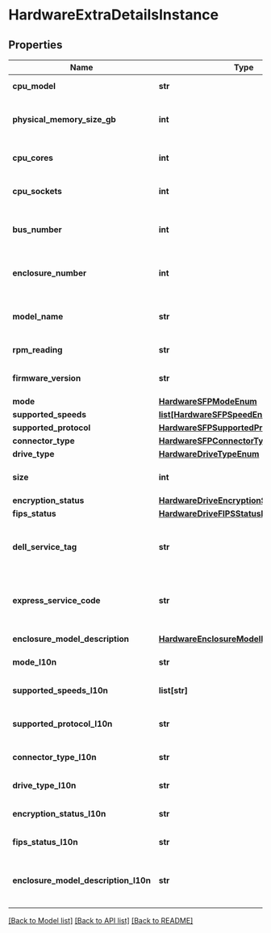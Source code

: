 # HardwareExtraDetailsInstance

## Properties
Name | Type | Description | Notes
------------ | ------------- | ------------- | -------------
**cpu_model** | **str** | CPU model name. Available on Node hardware type. | [optional] 
**physical_memory_size_gb** | **int** | Total amount of physical memory in gigabytes. Available on the Node hardware type. | [optional] 
**cpu_cores** | **int** | Total number of physical cores. Available on the Node hardware type. | [optional] 
**cpu_sockets** | **int** | Total number of physical sockets. Available on the Node hardware type. | [optional] 
**bus_number** | **int** | Bus number of the Expansion_Shelf. Available on the Expansion_Shelf hardware type. | [optional] 
**enclosure_number** | **int** | Enclosure number of the Expansion_Shelf. Available on the Expansion_Shelf hardware type. | [optional] 
**model_name** | **str** | Model name of the hardware.  Available on the IO_Module and M2_Drive hardware types. | [optional] 
**rpm_reading** | **str** | rpm_reading. Was added in version 2.0.0.0. | [optional] 
**firmware_version** | **str** | Firmware version of the hardware. Available on the Drive hardware type. | [optional] 
**mode** | [**HardwareSFPModeEnum**](HardwareSFPModeEnum.md) |  | [optional] 
**supported_speeds** | [**list[HardwareSFPSpeedEnum]**](HardwareSFPSpeedEnum.md) |  | [optional] 
**supported_protocol** | [**HardwareSFPSupportedProtocolEnum**](HardwareSFPSupportedProtocolEnum.md) |  | [optional] 
**connector_type** | [**HardwareSFPConnectorTypeEnum**](HardwareSFPConnectorTypeEnum.md) |  | [optional] 
**drive_type** | [**HardwareDriveTypeEnum**](HardwareDriveTypeEnum.md) |  | [optional] 
**size** | **int** | Size of the drive in bytes. Available on the Drive hardware type. | [optional] 
**encryption_status** | [**HardwareDriveEncryptionStatusEnum**](HardwareDriveEncryptionStatusEnum.md) |  | [optional] 
**fips_status** | [**HardwareDriveFIPSStatusEnum**](HardwareDriveFIPSStatusEnum.md) |  | [optional] 
**dell_service_tag** | **str** | Dell service tag of the hardware. Available on the Base_Enclosure and Expansion_Enclosure hardware types. | [optional] 
**express_service_code** | **str** | Express service code of the hardware. Available on the Base_Enclosure and Expansion_Enclosure hardware types. | [optional] 
**enclosure_model_description** | [**HardwareEnclosureModelDescriptionEnum**](HardwareEnclosureModelDescriptionEnum.md) |  Was added in version 3.0.0.0. | [optional] 
**mode_l10n** | **str** | Localized message string corresponding to mode | [optional] 
**supported_speeds_l10n** | **list[str]** | Localized message array corresponding to supported_speeds | [optional] 
**supported_protocol_l10n** | **str** | Localized message string corresponding to supported_protocol | [optional] 
**connector_type_l10n** | **str** | Localized message string corresponding to connector_type | [optional] 
**drive_type_l10n** | **str** | Localized message string corresponding to drive_type | [optional] 
**encryption_status_l10n** | **str** | Localized message string corresponding to encryption_status | [optional] 
**fips_status_l10n** | **str** | Localized message string corresponding to fips_status | [optional] 
**enclosure_model_description_l10n** | **str** | Localized message string corresponding to enclosure_model_description Was added in version 3.0.0.0. | [optional] 

[[Back to Model list]](../README.md#documentation-for-models) [[Back to API list]](../README.md#documentation-for-api-endpoints) [[Back to README]](../README.md)


